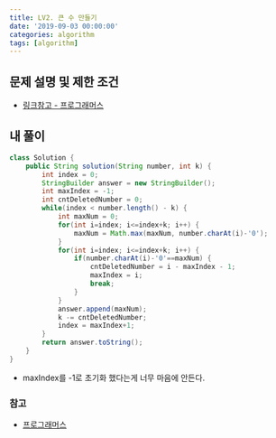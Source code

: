 ```yaml
---
title: LV2. 큰 수 만들기
date: '2019-09-03 00:00:00'
categories: algorithm
tags: [algorithm]
---
```


## 문제 설명 및 제한 조건

* <a href="https://programmers.co.kr/learn/courses/30/lessons/42883" target="_blank">링크참고 - 프로그래머스</a>

## 내 풀이

```java
class Solution {
    public String solution(String number, int k) {
    	int index = 0;
		StringBuilder answer = new StringBuilder();
		int maxIndex = -1;
		int cntDeletedNumber = 0;
		while(index < number.length() - k) {
			int maxNum = 0;
			for(int i=index; i<=index+k; i++) {
				maxNum = Math.max(maxNum, number.charAt(i)-'0');
			}
			for(int i=index; i<=index+k; i++) {
				if(number.charAt(i)-'0'==maxNum) {
					cntDeletedNumber = i - maxIndex - 1;
					maxIndex = i;
					break;
				}
			}
			answer.append(maxNum);
			k -= cntDeletedNumber;
			index = maxIndex+1;
		}
		return answer.toString();
    }
}
```

* maxIndex를 -1로 초기화 했다는게 너무 마음에 안든다.

### 참고

* <a href="https://programmers.co.kr/learn/courses/30/lessons/42883" target="_blank">프로그래머스</a>
